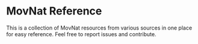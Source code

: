 # MovNat Reference

This is a collection of MovNat resources from various sources in one place for easy reference. Feel free to report issues and contribute.
